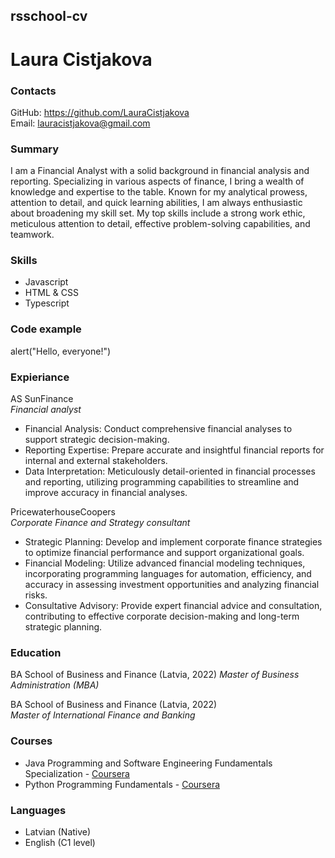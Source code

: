 ## rsschool-cv 
# Laura Cistjakova
### Contacts  
GitHub: https://github.com/LauraCistjakova  
Email: lauracistjakova@gmail.com
### Summary
I am a Financial Analyst with a solid background in financial analysis and reporting. Specializing in various aspects of finance, I bring a wealth of knowledge and expertise to the table. Known for my analytical prowess, attention to detail, and quick learning abilities, I am always enthusiastic about broadening my skill set. My top skills include a strong work ethic, meticulous attention to detail, effective problem-solving capabilities, and teamwork.

### Skills
* Javascript
* HTML & CSS
* Typescript
### Code example
alert("Hello, everyone!")
### Expieriance
AS SunFinance  
_Financial analyst_
* Financial Analysis: Conduct comprehensive financial analyses to support strategic decision-making.
* Reporting Expertise: Prepare accurate and insightful financial reports for internal and external stakeholders.
* Data Interpretation: Meticulously detail-oriented in financial processes and reporting, utilizing programming capabilities to streamline and improve accuracy in financial analyses.  

PricewaterhouseCoopers  
_Corporate Finance and Strategy consultant_
* Strategic Planning: Develop and implement corporate finance strategies to optimize financial performance and support organizational goals.
* Financial Modeling: Utilize advanced financial modeling techniques, incorporating programming languages for automation, efficiency, and accuracy in assessing investment opportunities and analyzing financial risks.
* Consultative Advisory: Provide expert financial advice and consultation, contributing to effective corporate decision-making and long-term strategic planning.
### Education
BA School of Business and Finance (Latvia, 2022)
_Master of Business Administration (MBA)_

BA School of Business and Finance (Latvia, 2022)  
_Master of International Finance and Banking_
### Courses
* Java Programming and Software Engineering Fundamentals Specialization - [Coursera](https://www.coursera.org/specializations/java-programming)
* Python Programming Fundamentals - [Coursera](https://www.coursera.org/learn/python-programming-fundamentals)
### Languages
* Latvian (Native)
* English (C1 level)

